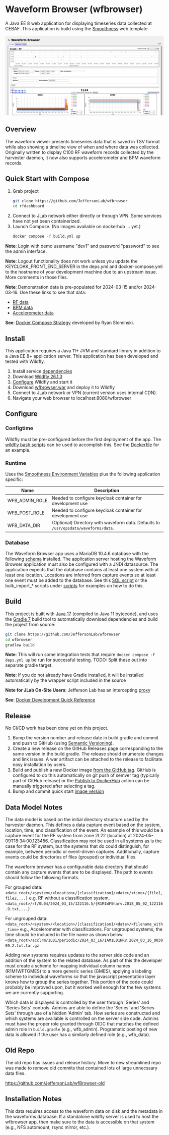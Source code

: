 # Waveform Browser (wfbrowser)

A Java EE 8 web application for displaying timeseries data collected at CEBAF. This application is build using
the [Smoothness](https://github.com/JeffersonLab/smoothness) web template.

![Screenshot](https://github.com/JeffersonLab/wfbrowser/raw/master/screenshot.png?raw=true "Screenshot")

## Overview

The waveform viewer presents timeseries data that is saved in TSV format while also showing a timeline view of when and
where data was collected. Originally written to display C100 RF waveform records collected by the harvester daemon, it
now also supports accelerometer and BPM waveform records.

## Quick Start with Compose

1. Grab project
    ```bash
    git clone https://github.com/JeffersonLab/wfbrowser
    cd rfdashboard
    ```
2. Connect to JLab network either directly or through VPN.  Some services have not yet been containerized.
3. Launch Compose.  (No images available on dockerhub ... yet.)
    ```bash
    docker compose -f build.yml up
    ```

**Note**: Login with demo username "dev1" and password "password" to see the admin interface.

**Note**: Logout functionality does not work unless you update the KEYCLOAK_FRONT_END_SERVER in the deps.yml
and docker-compose.yml to the hostname of your development machine due to an upstream issue.  More comments in those
files.

**Note**: Demonstration data is pre-populated for 2024-03-15 and/or 2024-03-16.  Use these links to see that data:
* [RF data](http://localhost:8080/wfbrowser/graph?begin=2024-03-15+00:00:00&end=2024-03-17+00:00:00&eventId=1&system=rf&seriesSet=GDR%20Trip&location=0L04&location=1L22&location=2L22)
* [BPM data](http://localhost:8080/wfbrowser/graph?begin=2024-03-15+00:00:00&end=2024-03-16+00:00:00&eventId=25&system=bpm&series=E.%20Jitter%20Perc&location=cebaf)
* [Accelerometer data](http://localhost:8080/wfbrowser/graph?begin=2024-03-16+00:00:00&end=2024-03-17+00:00:00&eventId=16&system=acclrm&series=X-Axis&location=1L01&location=1L13&location=1L27)


**See**: [Docker Compose Strategy](https://gist.github.com/slominskir/a7da801e8259f5974c978f9c3091d52c) developed by
Ryan Slominski.


## Install
This application requires a Java 11+ JVM and standard library in addition to a Java EE 8+ application server.  This
application has been developed and tested with Wildfly.

1. Install service [dependencies](https://github.com/JeffersonLab/wfbrowser/blob/master/deps.yml)
2. Download [Wildfly 26.1.3](https://www.wildfly.org/downloads/)
3. [Configure](https://github.com/JeffersonLab/wfbrowser#configure) Wildfly and start it
4. Download [wfbrowser.war](https://github.com/JeffersonLab/rfdashboard/releases) and deploy it to Wildfly
5. Connect to JLab network or VPN (current version uses internal CDN).
5. Navigate your web browser to localhost:8080/wfbrowser

## Configure

### Configtime
Wildfly must be pre-configured before the first deployment of the app.  The
[wildfly bash scripts](https://github.com/JeffersonLab/wildfly#configure) can be used to accomplish this.  See the
[Dockerfile](https://github.com/JeffersonLab/wfbrowser/blob/master/Dockerfile) for an example.

### Runtime
Uses the [Smoothness Environment Variables](https://github.com/JeffersonLab/smoothness#global-runtime) plus the
following application specific:

| Name           | Description                                                                         |
|----------------|-------------------------------------------------------------------------------------|
| WFB_ADMIN_ROLE | Needed to configure keycloak container for development use                          |
| WFB_POST_ROLE  | Needed to configure keycloak container for development use                          |
| WFB_DATA_DIR   | (Optional) Directory with waveform data. Defaults to `/usr/opsdata/waveforms/data`. |


### Database
The Waveform Browser app uses a MariaDB 10.4.6 database with the following
[schema](https://github.com/JeffersonLab/wfbrowser/tree/master/docker/mariadb/) installed.  The application server
hosting the Waveform Browser application must also be configured with a JNDI datasource.  The application expects that
the database contains at least one system with at least one location.  Locations are inferred from capture events so at
least one event must be added to the database.  See this 
[SQL script](https://github.com/JeffersonLab/wfbrowser/tree/master/docker/mariadb/docker-entrypoint-initdb.d/01_import_event_data)
or the bulk_import_* scripts under [scripts](https://github.com/JeffersonLab/wfbrowser/tree/master/scripts/) for
examples on how to do this.

## Build
This project is built with [Java 17](https://adoptium.net/) (compiled to Java 11 bytecode), and uses the
[Gradle 7](https://gradle.org/) build tool to automatically download dependencies and build the project from source:

```bash
git clone https://github.com/JeffersonLab/wfbrowser
cd wfbrowser
gradlew build
```

**Note**: This will run some integration tests that require `docker compose -f deps.yml up` be run for successful
testing.  TODO: Split these out into separate gradle target.

**Note**: If you do not already have Gradle installed, it will be installed automatically by the wrapper script included
in the source

**Note for JLab On-Site Users**: Jefferson Lab has an intercepting
[proxy](https://gist.github.com/slominskir/92c25a033db93a90184a5994e71d0b78)

**See**: [Docker Development Quick Reference](https://gist.github.com/slominskir/a7da801e8259f5974c978f9c3091d52c#development-quick-reference)

## Release
No CI/CD work has been done yet on this project.

1. Bump the version number and release date in build.gradle and commit and push to GitHub (using [Semantic Versioning](https://semver.org/)).
2. Create a new release on the GitHub Releases page corresponding to the same version in the build.gradle.   The release should enumerate changes and link issues.   A war artifact can be attached to the release to facilitate easy installation by users.
3. Build and publish a new Docker image [from the GitHub tag](https://gist.github.com/slominskir/a7da801e8259f5974c978f9c3091d52c#8-build-an-image-based-of-github-tag). GitHub is configured to do this automatically on git push of semver tag (typically part of GitHub release) or the [Publish to DockerHub](https://github.com/JeffersonLab/rfdashboard/actions/workflows/docker-publish.yml) action can be manually triggered after selecting a tag.
4. Bump and commit quick start [image version](https://github.com/JeffersonLab/wfbrowser/blob/master/docker-compose.override.yml)

## Data Model Notes

The data model is based on the initial directory structure used by the harvester daemon. This defines a data capture
event
based on the system, location, time, and classification of the event. An example of this would be a capture event for
the
RF system from zone 2L22 (location) at 2024-05-09T18:34:00.123456. Classification may not be used in all systems as is
the case
for the RF system, but the systems that do could distinguish, for example, between periodic or event-driven captures.
Additionally, capture events could be directories of files (grouped) or individual files.

The waveform browser has a configurable data directory that should contain any capture events that are to be displayed.
The path to events should follow the following formats.

For grouped data:
`<data_root>/<system>/<location>/[classification]/<date>/<time>/{file1,file2,...}`
e.g. RF without a classification system,
`<data_root>/rf/0L04/2024_03_15/122116.5/{R1M1WFSharv.2018_05_02_122116.9.txt,...}`

For ungrouped data:
`<data_root>/<system>/<location>/[classification]/<date>/<filename_with_time>`
e.g., Accelerometer with classifications. For ungrouped systems, the time should be included in the file name as shown
below.
`<data_root>/acclrm/1L01/periodic/2024_03_16/IAM1L01HRV.2024_03_16_003009.2.txt.tar.gz`

Adding new systems requires updates to the server side code and an addition of the system to the related database. As
part of this
the developer must create a scheme for mapping individual column names (R1M1WFTGMES) to a more generic series (GMES),
applying
a labeling scheme to individual waveforms so that the javascript presentation layer knows how to group the series
together.
This portion of the code could probably be improved upon, but it worked well enough for the few systems we are currently
supporting.

Which data is displayed is controlled by the user through 'Series' and 'Series Sets' controls. Admins are able to define
the 'Series'
and 'Series Sets' through use of a hidden 'Admin' tab. How series are constructed and which systems are available is
controlled on the server side code. Admins must have the proper role granted through OIDC that
matches the defined admin role in `build.gradle` (e.g., wfb_admin). Programatic posting of new data is allowed if the
user has a similarly defined role (e.g., wfb_data).

## Old Repo

The old repo has issues and release history. Move to new streamlined repo was made to remove old commits that contained
lots of large unnecssary data files.

https://github.com/JeffersonLab/wfBrowser-old

## Installation Notes

This data requires access to the waveform data on disk and the metadata in the waveforms database. If a standalone
wildfly server is used to host the wfbrowser app, then make sure to the data is accessible on that system (e.g., NFS
automount, rsync mirror, etc.).
